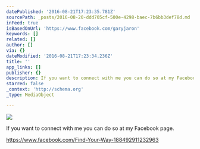 ```yaml
---
datePublished: '2016-08-21T17:23:35.781Z'
sourcePath: _posts/2016-08-20-ddd705cf-500e-4298-baec-7b6bb3def78d.md
inFeed: true
isBasedOnUrl: 'https://www.facebook.com/garyjaron'
keywords: []
related: []
author: []
via: {}
dateModified: '2016-08-21T17:23:34.236Z'
title: ''
app_links: []
publisher: {}
description: If you want to connect with me you can do so at my Facebook page.
starred: false
_context: 'http://schema.org'
_type: MediaObject

---
```

![](https://the-grid-user-content.s3-us-west-2.amazonaws.com/6ae6e38e-17c0-438e-a622-474b45930149.jpg)

If you want to connect with me you can do so at my Facebook page.

https://www.facebook.com/Find-Your-Way-188492911232963
